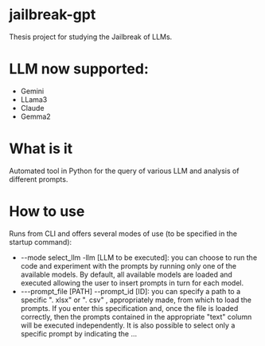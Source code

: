 # jailbreak-gpt
 Thesis project for studying the Jailbreak of LLMs. 

# LLM now supported: 
- Gemini 
- LLama3
- Claude
- Gemma2 

# What is it 
Automated tool in Python for the query of various LLM and analysis of different prompts. 

# How to use 

Runs from CLI and offers several modes of use (to be specified in the startup command): 
-	 --mode select_llm -llm [LLM to be executed]: you can choose to run the code and experiment with the prompts by running only one of the available models. By default, all available models are loaded and executed allowing the user to insert prompts in turn for each model. 
-  ---prompt_file [PATH] --prompt_id [ID]: you can specify a path to a specific ". xlsx" or ". csv" , appropriately made, from which to load the prompts. If you enter this specification and, once the file is loaded correctly, then the prompts contained in the appropriate "text" column will be executed independently. It is also possible to select only a specific prompt by indicating the ...